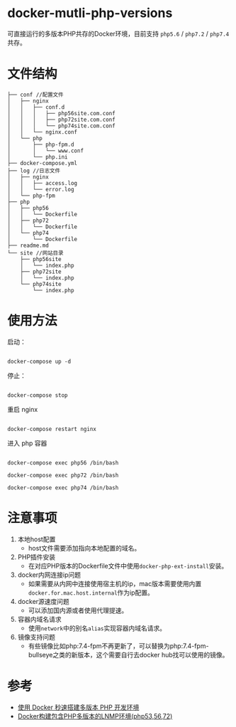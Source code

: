 
# docker-mutli-php-versions

可直接运行的多版本PHP共存的Docker环境，目前支持 `php5.6` / `php7.2` / `php7.4` 共存。

# 文件结构

```
├── conf //配置文件
│   ├── nginx
│   │   ├── conf.d
│   │   │   ├── php56site.com.conf
│   │   │   ├── php72site.com.conf
│   │   │   └── php74site.com.conf
│   │   └── nginx.conf
│   └── php
│       ├── php-fpm.d
│       │   └── www.conf
│       └── php.ini
├── docker-compose.yml
├── log //日志文件
│   ├── nginx
│   │   ├── access.log
│   │   └── error.log
│   └── php-fpm
├── php
│   ├── php56
│   │   └── Dockerfile
│   ├── php72
│   │   └── Dockerfile
│   └── php74
│       └── Dockerfile
├── readme.md
└── site //网站目录
    ├── php56site
    │   └── index.php
    ├── php72site
    │   └── index.php
    └── php74site
        └── index.php
```

# 使用方法

启动：

```shell script

docker-compose up -d

```

停止：

```shell script

docker-compose stop

```

重启 nginx

```shell script

docker-compose restart nginx

```

进入 php 容器
```

docker-compose exec php56 /bin/bash

docker-compose exec php72 /bin/bash

docker-compose exec php74 /bin/bash
```
# 注意事项

1. 本地host配置
    - host文件需要添加指向本地配置的域名。
2. PHP插件安装
    - 在对应PHP版本的Dockerfile文件中使用`docker-php-ext-install`安装。
3. docker内网连接ip问题
    - 如果需要从内网中连接使用宿主机的ip，mac版本需要使用内置`docker.for.mac.host.internal`作为ip配置。
4. docker源速度问题
    - 可以添加国内源或者使用代理提速。
5. 容器内域名请求
    - 使用`network`中的别名`alias`实现容器内域名请求。
6. 镜像支持问题
    - 有些镜像比如php:7.4-fpm不再更新了，可以替换为php:7.4-fpm-bullseye之类的新版本，这个需要自行去docker hub找可以使用的镜像。 

# 参考

- [使用 Docker 秒速搭建多版本 PHP 开发环境](https://juejin.cn/post/6980576111818194957)
- [Docker构建包含PHP多版本的LNMP环境(php53,56,72)](https://0ne.store/2018/01/13/docker-compose-lnmp-multi-php-version/)
